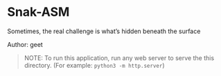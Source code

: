 # Snak-ASM

Sometimes, the real challenge is what’s hidden beneath the surface

Author: geet

> NOTE: To run this application, run any web server to serve the this directory. (For example: `python3 -m http.server`)
